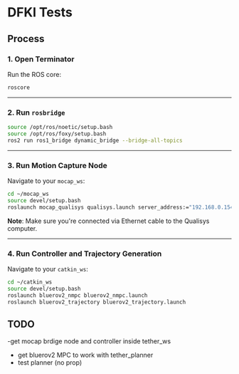 # DFKI Tests

## Process

### 1. Open Terminator  
Run the ROS core:

```bash
roscore
```

---

### 2. Run `rosbridge`

```bash
source /opt/ros/noetic/setup.bash
source /opt/ros/foxy/setup.bash
ros2 run ros1_bridge dynamic_bridge --bridge-all-topics
```

---

### 3. Run Motion Capture Node

Navigate to your `mocap_ws`:

```bash
cd ~/mocap_ws
source devel/setup.bash
roslaunch mocap_qualisys qualisys.launch server_address:="192.168.0.154" udp_port:=-1
```

**Note**: Make sure you're connected via Ethernet cable to the Qualisys computer.

---

### 4. Run Controller and Trajectory Generation

Navigate to your `catkin_ws`:

```bash
cd ~/catkin_ws
source devel/setup.bash
roslaunch bluerov2_nmpc bluerov2_nmpc.launch
roslaunch bluerov2_trajectory bluerov2_trajectory.launch
```

## TODO
-get mocap brdige node and controller inside tether_ws
- get bluerov2 MPC to work with tether_planner 
- test planner (no prop) 
